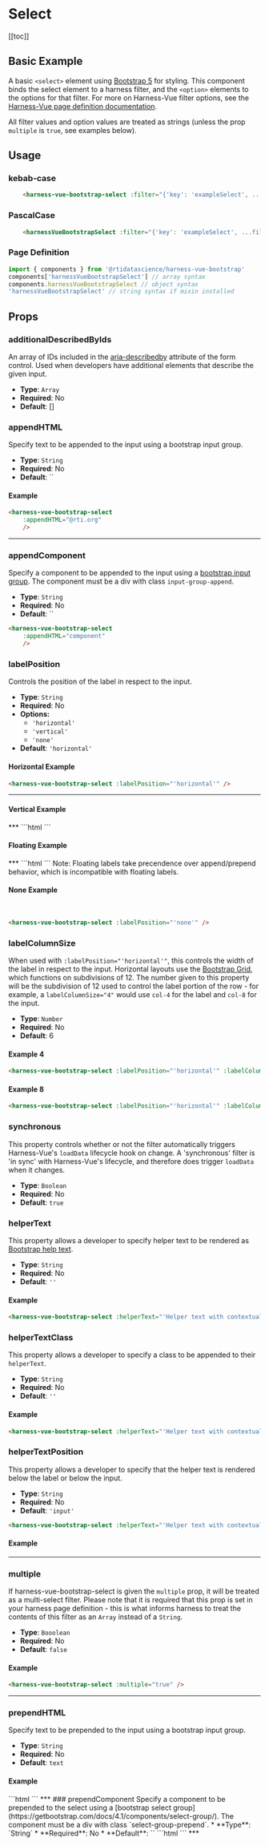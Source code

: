 # Select

<!-- *** Changing input value is triggering this error every time in console:
Error in render: "TypeError: Cannot read property '_modulesNamespaceMap' of undefined"
-->
[[toc]]
## Basic Example
A basic `<select>` element using [Bootstrap 5](https://getbootstrap.com/docs/5.3/forms/select/) for styling. This component binds the select element to a harness filter, and the `<option>` elements to the options for that filter. For more on Harness-Vue filter options, see the [Harness-Vue page definition documentation](https://harnessjs.org/introduction/page-definitions.html#filters).

All filter values and option values are treated as strings (unless the prop `multiple` is `true`, see examples below).


<harness-vue-bootstrap-select :filter="{'key': 'exampleSelect', 'label': 'Example Select'}"  />

## Usage
### kebab-case
``` html
    <harness-vue-bootstrap-select :filter="{'key': 'exampleSelect', ...filter}" />
```
### PascalCase
```html
    <harnessVueBootstrapSelect :filter="{'key': 'exampleSelect', ...filter}" />
```
### Page Definition
```js
import { components } from '@rtidatascience/harness-vue-bootstrap'
components['harnessVueBootstrapSelect'] // array syntax
components.harnessVueBootstrapSelect // object syntax
'harnessVueBootstrapSelect' // string syntax if mixin installed
```
## Props

### additionalDescribedByIds
An array of IDs included in the [aria-describedby](https://developer.mozilla.org/en-US/docs/Web/Accessibility/ARIA/Attributes/aria-describedby) attribute of the form control. Used when developers have additional elements that describe the given input.
* **Type**: `Array`
* **Required**: No
* **Default**: []

### appendHTML
Specify text to be appended to the input using a bootstrap input group.
* **Type**: `String`
* **Required**: No
* **Default**: ``

#### Example
<!-- Password type looks no different? Looks just like a text input-->


<harness-vue-bootstrap-select :filter="{key: 'exampleSelect9'}" :appendHTML="'Dollars'"/>

```html
<harness-vue-bootstrap-select 
    :appendHTML="@rti.org"
    />
```
***
### appendComponent
Specify a component to be appended to the input using a [bootstrap input group](https://getbootstrap.com/docs/5.3/forms/input-group/). The component must be a div with class `input-group-append`.
* **Type**: `String`
* **Required**: No
* **Default**: ``
```html
<harness-vue-bootstrap-select 
    :appendHTML="component"
    />
```

### labelPosition
Controls the position of the label in respect to the input.
* **Type**: `String`
* **Required**: No
* **Options:**
    * `'horizontal'`
    * `'vertical'`
    * `'none'`
* **Default**: `'horizontal'`

#### Horizontal Example
<harness-vue-bootstrap-select :filter="{'key': 'exampleSelect0', 'label': 'Example Select'}"  />

```html
<harness-vue-bootstrap-select :labelPosition="'horizontal'" />
```
***
#### Vertical Example
<harness-vue-bootstrap-select :filter="{'key': 'exampleSelect1', 'label': 'Example Select'}"  :labelPosition="'vertical'"/>
***
```html
<harness-vue-bootstrap-select :labelPosition="'vertical'" />
```

#### Floating Example
<harness-vue-bootstrap-select :filter="{'key': 'exampleSelect12', 'label': 'Example Select'}"  :labelPosition="'floating'"/>
***
```html
<harness-vue-bootstrap-select :labelPosition="'floating'" />
```
Note: Floating labels take precendence over append/prepend behavior, which is incompatible with floating labels.

#### None Example
<br />
<harness-vue-bootstrap-select :filter="{'key': 'exampleSelect2', 'label': 'Example Select'}"  :labelPosition="'none'"/>

```html
<harness-vue-bootstrap-select :labelPosition="'none'" />
```

### labelColumnSize
When used with `:labelPosition="'horizontal'"`, this controls the width of the label in respect to the input. Horizontal layouts use the [Bootstrap Grid](https://getbootstrap.com/docs/5.2/forms/layout/), which functions on subdivisions of 12. The number given to this property will be the subdivision of 12 used to control the label portion of the row - for example, a `labelColumnSize="4"` would use `col-4` for the label and `col-8` for the input.
* **Type**: `Number`
* **Required**: No
* **Default**: 6

#### Example 4
<harness-vue-bootstrap-select :filter="{'key': 'exampleSelect3', 'label': 'Example Select'}"  :labelColumnSize="4"/>

```html
<harness-vue-bootstrap-select :labelPosition="'horizontal'" :labelColumnSize="4"/>
```
#### Example 8
<harness-vue-bootstrap-select :filter="{'key': 'exampleSelect4', 'label': 'Example Select'}"  :labelColumnSize="8"/>

```html
<harness-vue-bootstrap-select :labelPosition="'horizontal'" :labelColumnSize="8"/>
```

### synchronous
This property controls whether or not the filter automatically triggers Harness-Vue's `loadData` lifecycle hook on change. A 'synchronous' filter is 'in sync' with Harness-Vue's lifecycle, and therefore does trigger `loadData` when it changes.
* **Type**: `Boolean`
* **Required**: No
* **Default**: `true`

### helperText
This property allows a developer to specify helper text to be rendered as [Bootstrap help text](https://getbootstrap.com/docs/4.6/components/forms/#help-text).
* **Type**: `String`
* **Required**: No
* **Default**: `''`

#### Example
<harness-vue-bootstrap-select :filter="{'key': 'exampleSelect5', 'label': 'Example Select'}"  :helperText="'Helper text with contextual information'"/>

```html
<harness-vue-bootstrap-select :helperText="'Helper text with contextual information'" />
```

### helperTextClass
This property allows a developer to specify a class to be appended to their `helperText`.
* **Type**: `String`
* **Required**: No
* **Default**: `''`

#### Example
<harness-vue-bootstrap-select :filter="{'key': 'exampleSelect6', 'label': 'Example Select'}" :helperText="'Helper text with contextual information, styled as text-success'" :helperTextClass="'text-success'"/>

```html
<harness-vue-bootstrap-select :helperText="'Helper text with contextual information, styled as text-success'" :helperTextClass="'text-success'"/>
```

### helperTextPosition
This property allows a developer to specify that the helper text is rendered below the label or below the input.
* **Type**: `String`
* **Required**: No
* **Default**: `'input'`

```html
<harness-vue-bootstrap-select :helperText="'Helper text with contextual information below label'" :helperTextPosition="'label'"/>
```
#### Example
<harness-vue-bootstrap-select :filter="{'key': 'exampleSelect', 'label': 'Example Input'}"  :helperText="'Helper text with contextual information below label'" :helperTextPosition="'label'"/>

***

### multiple
If harness-vue-bootstrap-select is given the `multiple` prop, it will be treated as a multi-select filter. Please note that it is required that this prop is set in your harness page definition - this is what informs harness to treat the contents of this filter as an `Array` instead of a `String`. 
* **Type**: `Booolean`
* **Required**: No
* **Default**: `false`

#### Example
<harness-vue-bootstrap-select :filter="{'key': 'exampleMultiSelect', 'label': 'Example Select', props: {'multiple': true}}" :multiple="true"/>

```html
<harness-vue-bootstrap-select :multiple="true" />
```

***
### prependHTML
Specify text to be prepended to the input using a bootstrap input group.
* **Type**: `String`
* **Required**: No
* **Default**: `text`

#### Example
<!-- Password type looks no different? Looks just like a text input-->

<harness-vue-bootstrap-select :filter="getFilterDefinition('exampleSelect7')" :prependHTML="'@'"/>
```html
<harness-vue-bootstrap-select 
    :prependHTML="'@'"
    />
```
***
### prependComponent
Specify a component to be prepended to the select using a [bootstrap select group](https://getbootstrap.com/docs/4.1/components/select-group/). The component must be a div with class `select-group-prepend`.
* **Type**: `String`
* **Required**: No
* **Default**: ``
```html
<harness-vue-bootstrap-select 
    :prependComponent="component"
    />
```
***